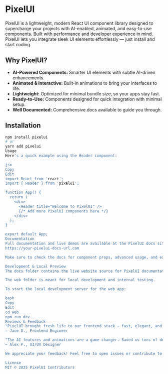 # PixelUI

PixelUI is a lightweight, modern React UI component library designed to supercharge your projects with AI-enabled, animated, and easy-to-use components. Built with performance and developer experience in mind, PixelUI lets you integrate sleek UI elements effortlessly — just install and start coding.

## Why PixelUI?

- **AI-Powered Components:** Smarter UI elements with subtle AI-driven enhancements.
- **Animated & Interactive:** Built-in animations to bring your interfaces to life.
- **Lightweight:** Optimized for minimal bundle size, so your apps stay fast.
- **Ready-to-Use:** Components designed for quick integration with minimal setup.
- **Well Documented:** Comprehensive docs available to guide you through.

## Installation

```bash
npm install pixelui
# or
yarn add pixelui
Usage
Here's a quick example using the Header component:

jsx
Copy
Edit
import React from 'react';
import { Header } from 'pixelui';

function App() {
  return (
    <div>
      <Header title="Welcome to PixelUI" />
      {/* Add more PixelUI components here */}
    </div>
  );
}

export default App;
Documentation
Full documentation and live demos are available at the PixelUI docs site:
https://your-pixelui-docs-url.com

Make sure to check the docs for component props, advanced usage, and examples.

Development & Local Preview
The docs folder contains the live website source for PixelUI documentation.

The web folder is meant for local development and internal testing.

To start the local development server for the web app:

bash
Copy
Edit
cd web
npm run dev
Reviews & Feedback
"PixelUI brought fresh life to our frontend stack — fast, elegant, and surprisingly intuitive."
— Jane D., Frontend Engineer

"The AI features and animations are a game changer. Saved us tons of dev time."
— Alex P., UI/UX Designer

We appreciate your feedback! Feel free to open issues or contribute to the project.

License
MIT © 2025 PixelUI Contributors